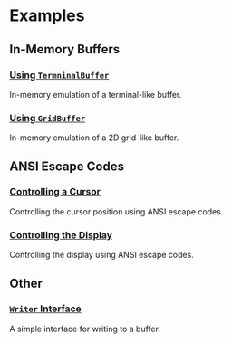 # Examples

## In-Memory Buffers

### [Using `TermninalBuffer`](./memory_terminal_buffer.dart)

In-memory emulation of a terminal-like buffer.

### [Using `GridBuffer`](./memory_grid_buffer.dart)

In-memory emulation of a 2D grid-like buffer.

## ANSI Escape Codes

### [Controlling a Cursor](./ansi_cursor.dart)

Controlling the cursor position using ANSI escape codes.

### [Controlling the Display](./ansi_display.dart)

Controlling the display using ANSI escape codes.

## Other

### [`Writer` Interface](./writer_interface.dart)

A simple interface for writing to a buffer.
